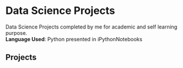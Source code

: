 # Data Science Projects
Data Science Projects completed by me for academic and self learning purpose.<br />
**Language Used**: Python presented in iPythonNotebooks

## Projects


